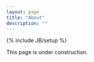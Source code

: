 ```yaml
---
layout: page
title: "About"
description: ""
---
```

{% include JB/setup %}

This page is under construction.
